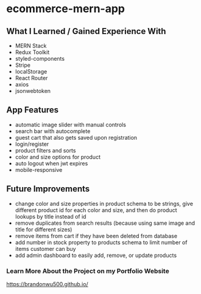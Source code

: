 # ecommerce-mern-app

## What I Learned / Gained Experience With

- MERN Stack
- Redux Toolkit
- styled-components
- Stripe
- localStorage
- React Router
- axios
- jsonwebtoken

## App Features

- automatic image slider with manual controls
- search bar with autocomplete
- guest cart that also gets saved upon registration
- login/register
- product filters and sorts
- color and size options for product
- auto logout when jwt expires
- mobile-responsive

## Future Improvements

- change color and size properties in product schema to be strings, give different product id for each color and size, and then do product lookups by title instead of id
- remove duplicates from search results (because using same image and title for different sizes)
- remove items from cart if they have been deleted from database
- add number in stock property to products schema to limit number of items customer can buy
- add admin dashboard to easily add, remove, or update products

### Learn More About the Project on my Portfolio Website

https://brandonwu500.github.io/
